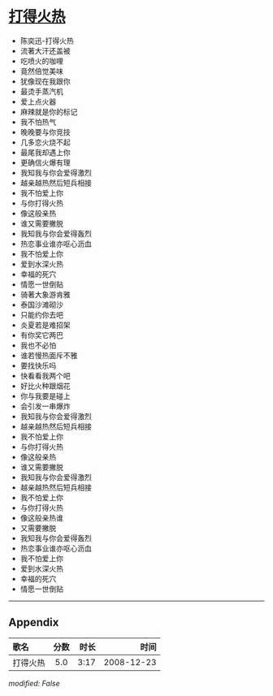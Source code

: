 # [打得火热](https://music.163.com/song?id=30569093)

* 陈奕迅-打得火热
* 流著大汗还盖被
* 吃喷火的咖哩
* 竟然倍觉美味
* 犹像现在我跟你
* 最烫手蒸汽机
* 爱上点火器
* 麻辣就是你的标记
* 我不怕热气
* 晚晚要与你竞技
* 几多恋火烧不起
* 最尾我却遇上你
* 更确信火爆有理
* 我知我与你会爱得激烈
* 越亲越热然后短兵相接
* 我不怕爱上你
* 与你打得火热
* 像这般亲热
* 谁又需要撇脱
* 我知我与你会爱得轰烈
* 热恋事业谁亦呕心沥血
* 我不怕爱上你
* 爱到水深火热
* 幸福的死穴
* 情愿一世倒贴
* 骑著大象游肯雅
* 泰国沙滩砌沙
* 只能约你去吧
* 炎夏若是难招架
* 有你奖它两巴
* 我也不必怕
* 谁若慢热面斥不雅
* 要找快乐吗
* 快看看我两个吧
* 好比火种跟烟花
* 你与我要是碰上
* 会引发一串爆炸
* 我知我与你会爱得激烈
* 越亲越热然后短兵相接
* 我不怕爱上你
* 与你打得火热
* 像这般亲热
* 谁又需要撇脱
* 我知我与你会爱得激烈
* 越亲越热然后短兵相接
* 我不怕爱上你
* 与你打得火热
* 像这般亲热谁
* 又需要撇脱
* 我知我与你会爱得轰烈
* 热恋事业谁亦呕心沥血
* 我不怕爱上你
* 爱到水深火热
* 幸福的死穴
* 情愿一世倒贴


---

## Appendix

|歌名|分数|时长|时间|
|:---|:---:|---:|---:|
|打得火热|5.0|3:17|2008-12-23

*modified: False*